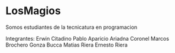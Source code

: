 # LosMagios
Somos estudiantes de la tecnicatura en programacion 

Integrantes:
Erwin Citadino
Pablo Aparicio
Ariadna Coronel
Marcos Brochero
Gonza Bucca
Matias Riera
Ernesto Riera
